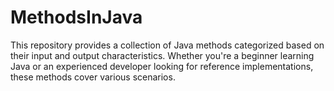 # MethodsInJava
This repository provides a collection of Java methods categorized based on their input and output characteristics. Whether you're a beginner learning Java or an experienced developer looking for reference implementations, these methods cover various scenarios.
